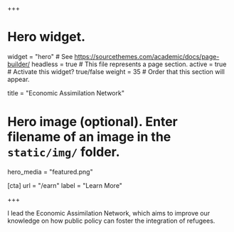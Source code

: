 +++
# Hero widget.
widget = "hero"  # See https://sourcethemes.com/academic/docs/page-builder/
headless = true  # This file represents a page section.
active = true  # Activate this widget? true/false
weight = 35  # Order that this section will appear.

title = "Economic Assimilation Network"

# Hero image (optional). Enter filename of an image in the `static/img/` folder.
hero_media = "featured.png"

[cta]
  url = "/earn"
  label = "Learn More"
  
+++

I lead the Economic Assimilation Network, which aims to improve our knowledge on how public policy can foster the integration of refugees. 


